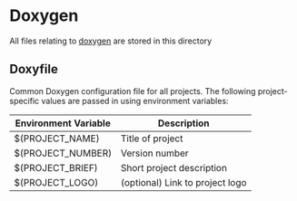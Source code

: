 # Doxygen
All files relating to [doxygen](https://www.doxygen.nl/index.html) are stored in this directory

## Doxyfile
Common Doxygen configuration file for all projects. The following project-specific values are passed in using environment variables:

| Environment Variable | Description                     |
| -------------------- | ------------------------------- |
| $(PROJECT_NAME)      | Title of project                |
| $(PROJECT_NUMBER)    | Version number                  |
| $(PROJECT_BRIEF)     | Short project description       |
| $(PROJECT_LOGO)      | (optional) Link to project logo |
